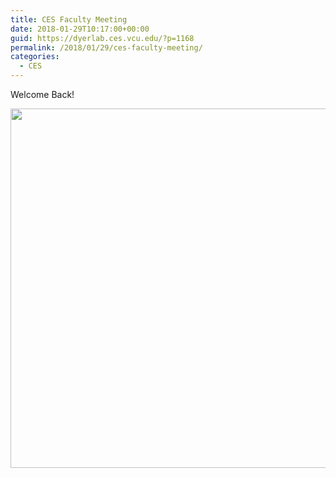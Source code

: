 ```yaml
---
title: CES Faculty Meeting
date: 2018-01-29T10:17:00+00:00
guid: https://dyerlab.ces.vcu.edu/?p=1168
permalink: /2018/01/29/ces-faculty-meeting/
categories:
  - CES
---
```

Welcome Back!

[<img class="aligncenter wp-image-1169 size-large" src="https://dyerlab.bio.vcu.edu/wp-content/uploads/sites/4831/2018/01/Screen-Shot-2018-01-29-at-10.14.36-AM-1024x767.png" alt="" width="768" height="575" srcset="wp-content/uploads/2018/01/Screen-Shot-2018-01-29-at-10.14.36-AM-1024x767.png 1024w, wp-content/uploads/2018/01/Screen-Shot-2018-01-29-at-10.14.36-AM-300x225.png 300w, wp-content/uploads/2018/01/Screen-Shot-2018-01-29-at-10.14.36-AM-768x575.png 768w, wp-content/uploads/2018/01/Screen-Shot-2018-01-29-at-10.14.36-AM-1568x1175.png 1568w" sizes="(max-width: 768px) 100vw, 768px" />](https://docs.google.com/presentation/d/e/2PACX-1vTrf-jOSPe_w8z-5Peict6oFsdOLc-bUkL174Ab30odA9BbhZ8jvtWA55GJEfYpE8zR5QA0w-HJ8Xni/pub?start=false&loop=false&delayms=3000)